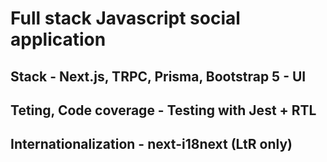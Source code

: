 # Full stack Javascript social application

## Stack - Next.js, TRPC, Prisma, Bootstrap 5 - UI

## Teting, Code coverage - Testing with Jest + RTL

## Internationalization - next-i18next (LtR only)

